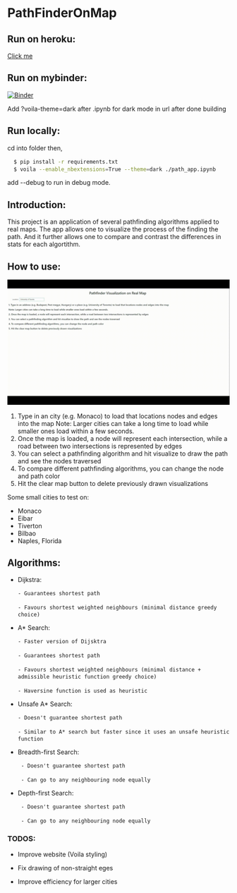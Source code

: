 # PathFinderOnMap

## Run on heroku:

[Click me](https://mappingpath.herokuapp.com/)

## Run on mybinder: 

[![Binder](https://mybinder.org/badge_logo.svg)](https://mybinder.org/v2/gh/SyedTahaA/PathFinderOnMap/main?urlpath=voila%2Frender%2Fpath_app.ipynb)

Add ?voila-theme=dark after .ipynb for dark mode in url after done building

## Run locally:

cd into folder then,

```bash
  $ pip install -r requirements.txt
  $ voila --enable_nbextensions=True --theme=dark ./path_app.ipynb
```
add --debug to run in debug mode.

## Introduction:

This project is an application of several pathfinding algorithms applied to real maps. The app allows one to visualize the process of the finding the path. And it further allows one to compare and contrast the differences in stats for each algortithm.

## How to use:

![Gif](https://github.com/SyedTahaA/PathFinderOnMap/blob/main/images/pathfinding.gif "Gif of using app")

  1. Type in an city (e.g. Monaco) to load that locations nodes and edges into the map
         Note: Larger cities can take a long time to load while smaller ones load within a few seconds.
  2. Once the map is loaded, a node will represent each intersection, while a road between two intersections is represented by edges
  3. You can select a pathfinding algorithm and hit visualize to draw the path and see the nodes traversed
  4. To compare different pathfinding algorithms, you can change the node and path color
  5. Hit the clear map button to delete previously drawn visualizations

Some small cities to test on:
  - Monaco
  - Eibar
  - Tiverton
  - Bilbao
  - Naples, Florida

## Algorithms:

  - Dijkstra:

        - Guarantees shortest path

        - Favours shortest weighted neighbours (minimal distance greedy choice)

  - A* Search:

        - Faster version of Dijsktra

        - Guarantees shortest path

        - Favours shortest weighted neighbours (minimal distance + admissible heuristic function greedy choice)

        - Haversine function is used as heuristic

  - Unsafe A* Search:

        - Doesn't guarantee shortest path

        - Similar to A* search but faster since it uses an unsafe heuristic function

  - Breadth-first Search:

         - Doesn't guarantee shortest path
         
         - Can go to any neighbouring node equally
         
  - Depth-first Search:

         - Doesn't guarantee shortest path
         
         - Can go to any neighbouring node equally

### TODOS:

  - Improve website (Voila styling)

  - Fix drawing of non-straight eges

  - Improve efficiency for larger cities

  

